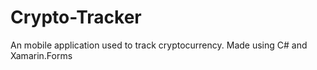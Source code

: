 # Crypto-Tracker
An mobile application used to track cryptocurrency. Made using C# and Xamarin.Forms 
